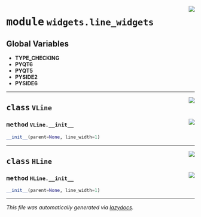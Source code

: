 <!-- markdownlint-disable -->

<a href="https://github.com/qtstrap/qtstrap/blob/master\qtstrap\widgets\line_widgets.py#L0"><img align="right" style="float:right;" src="https://img.shields.io/badge/-source-cccccc?style=flat-square"></a>

# <kbd>module</kbd> `widgets.line_widgets`




**Global Variables**
---------------
- **TYPE_CHECKING**
- **PYQT6**
- **PYQT5**
- **PYSIDE2**
- **PYSIDE6**


---

<a href="https://github.com/qtstrap/qtstrap/blob/master\qtstrap\widgets\line_widgets.py#L4"><img align="right" style="float:right;" src="https://img.shields.io/badge/-source-cccccc?style=flat-square"></a>

## <kbd>class</kbd> `VLine`




<a href="https://github.com/qtstrap/qtstrap/blob/master\qtstrap\widgets\line_widgets.py#L5"><img align="right" style="float:right;" src="https://img.shields.io/badge/-source-cccccc?style=flat-square"></a>

### <kbd>method</kbd> `VLine.__init__`

```python
__init__(parent=None, line_width=1)
```









---

<a href="https://github.com/qtstrap/qtstrap/blob/master\qtstrap\widgets\line_widgets.py#L13"><img align="right" style="float:right;" src="https://img.shields.io/badge/-source-cccccc?style=flat-square"></a>

## <kbd>class</kbd> `HLine`




<a href="https://github.com/qtstrap/qtstrap/blob/master\qtstrap\widgets\line_widgets.py#L14"><img align="right" style="float:right;" src="https://img.shields.io/badge/-source-cccccc?style=flat-square"></a>

### <kbd>method</kbd> `HLine.__init__`

```python
__init__(parent=None, line_width=1)
```











---

_This file was automatically generated via [lazydocs](https://github.com/ml-tooling/lazydocs)._
